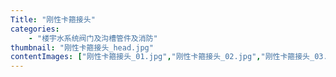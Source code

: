 ```yaml
---
Title: "刚性卡箍接头"
categories:
    - "楼宇水系统阀门及沟槽管件及消防"
thumbnail: "刚性卡箍接头_head.jpg"
contentImages: ["刚性卡箍接头_01.jpg","刚性卡箍接头_02.jpg","刚性卡箍接头_03.jpg"]
---
```

